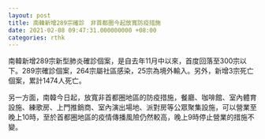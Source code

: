 ```yaml
---
layout: post
title: 南韓新增289宗確診　非首都圈今起放寬防疫措施
date: 2021-02-08 09:47:31.000000000 +08:00
categories: rthk
---
```


南韓新增289宗新型肺炎確診個案，是自去年11月中以來，首度回落至300宗以下。289宗確診個案，264宗屬社區感染，25宗為境外輸入。另外，新增3宗死亡個案，累計1474人死亡。

另一方面，南韓今日起，放寬非首都圈地區的防疫措施，餐廳、咖啡館、室內體育設施、練歌房、上門推銷商、室內演出場地、派對房等公眾聚集設施，可以營業至晚上10時，至於首都圈地區的疫情傳播風險仍然較高，晚上9時停止營業的措施不變。
